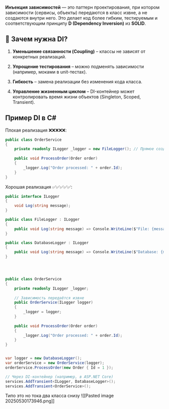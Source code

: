 **Инъекция зависимостей** — это паттерн проектирования, при котором зависимости (сервисы, объекты) передаются в класс извне, а не создаются внутри него. Это делает код более гибким, тестируемым и соответствующим принципу **D (Dependency Inversion)** из **SOLID**.

## 🔹 **Зачем нужна DI?**

1. **Уменьшение связанности (Coupling)** – классы не зависят от конкретных реализаций.
    
2. **Упрощение тестирования** – можно подменять зависимости (например, моками в unit-тестах).
    
3. **Гибкость** – замена реализации без изменения кода класса.
    
4. **Управление жизненным циклом** – DI-контейнер может контролировать время жизни объектов (Singleton, Scoped, Transient).

## **Пример DI в C#**

Плохая реализация ❌❌❌❌❌:
```c#
public class OrderService
{
    private readonly ILogger _logger = new FileLogger(); // Прямое создание зависимости
    
    public void ProcessOrder(Order order)
    {
        _logger.Log("Order processed: " + order.Id);
    }
}
```

Хорошая реализация ✅✅✅✅✅:
```c#
public interface ILogger
{
    void Log(string message);
}

public class FileLogger : ILogger
{
    public void Log(string message) => Console.WriteLine($"File: {message}");
}

public class DatabaseLogger : ILogger
{
    public void Log(string message) => Console.WriteLine($"Database: {message}");
}




public class OrderService
{
    private readonly ILogger _logger;
    
    // Зависимость передаётся извне
    public OrderService(ILogger logger)
    {
        _logger = logger;
    }
    
    public void ProcessOrder(Order order)
    {
        _logger.Log("Order processed: " + order.Id);
    }
}


var logger = new DatabaseLogger();
var orderService = new OrderService(logger);
orderService.ProcessOrder(new Order { Id = 1 });

// Через DI-контейнер (например, в ASP.NET Core)
services.AddTransient<ILogger, DatabaseLogger>();
services.AddTransient<OrderService>();
```

Типо это но тока два класса снизу
![[Pasted image 20250530173946.png]]

